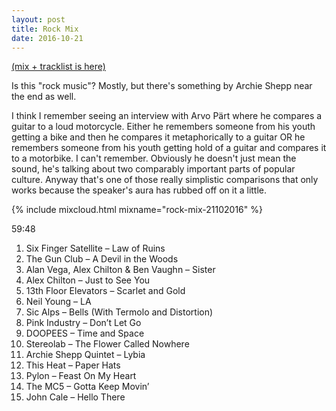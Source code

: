 ```yaml
---
layout: post
title: Rock Mix
date: 2016-10-21
---
```


[(mix + tracklist is here)](/2016/10/21/rock-mix/#tracklist)

Is this "rock music"? Mostly, but there's something by Archie Shepp near the end as well.

I think I remember seeing an interview with Arvo Pärt where he compares a guitar to a loud motorcycle. Either he remembers someone from his youth getting a bike and then he compares it metaphorically to a guitar OR he remembers someone from his youth getting hold of a guitar and compares it to a motorbike. I can't remember. Obviously he doesn't just mean the sound, he's talking about two comparably important parts of popular culture. Anyway that's one of those really simplistic comparisons that only works because the speaker's aura has rubbed off on it a little.
<a name="tracklist"></a>
<!-- more -->

{% include mixcloud.html mixname="rock-mix-21102016" %}

59:48

1. Six Finger Satellite – Law of Ruins
2. The Gun Club – A Devil in the Woods
3. Alan Vega, Alex Chilton & Ben Vaughn – Sister
4. Alex Chilton – Just to See You
5. 13th Floor Elevators – Scarlet and Gold
6. Neil Young – LA
7. Sic Alps – Bells (With Termolo and Distortion)
8. Pink Industry – Don’t Let Go
9. DOOPEES – Time and Space
10. Stereolab – The Flower Called Nowhere
11. Archie Shepp Quintet – Lybia
12. This Heat – Paper Hats
13. Pylon – Feast On My Heart
14. The MC5 – Gotta Keep Movin’
15. John Cale – Hello There